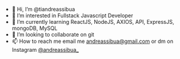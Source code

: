 - 👋 Hi, I’m @tiandreassibua
- 👀 I’m interested in Fullstack Javascript Developer
- 🌱 I’m currently learning ReactJS, NodeJS, AXIOS, API, ExpressJS, mongoDB, MySQL
- 💞️ I’m looking to collaborate on git
- 📫 How to reach me email me andreassibua@gmail.com or dm on Instagram [@andreassibua_](https://www.instagram.com/andreassibua_/)

<!---
tiandreassibua/tiandreassibua is a ✨ special ✨ repository because its `README.md` (this file) appears on your GitHub profile.
You can click the Preview link to take a look at your changes.
--->
